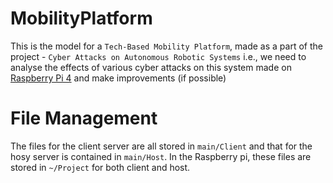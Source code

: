 # MobilityPlatform
This is the model for a `Tech-Based Mobility Platform`, made as a part of the project - `Cyber Attacks on Autonomous Robotic Systems` i.e., we need to analyse the effects of various cyber attacks on this system made on [Raspberry Pi 4](https://www.raspberrypi.com/products/raspberry-pi-4-model-b/) and make improvements (if possible)
# File Management
The files for the client server are all stored in `main/Client` and that for the hosy server is contained in `main/Host`.
In the Raspberry pi, these files are stored in `~/Project` for both client and host.
